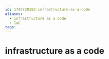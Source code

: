 ```yaml
---
id: 1743728182-infrastructure-as-a-code
aliases:
  - infrastructure as a code
  - IaC
tags:
---
```


# infrastructure as a code

